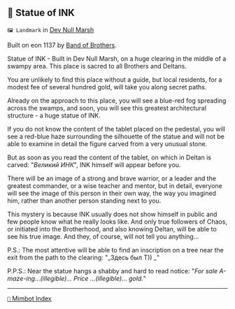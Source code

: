 ## 🗽 Statue of INK

`🖼️ Landmark` in [Dev Null Marsh](<https://zeithalt.github.io/r/dev_null_marsh.html>)

Built on eon 1137 by [Band of Brothers](<https://zeithalt.github.io/r/band_of_brothers.html>).

Statue of INK - Built in Dev Null Marsh, on a huge clearing in the middle of a swampy area. This place is sacred to all Brothers and Deltans.

You are unlikely to find this place without a guide, but local residents, for a modest fee of several hundred gold, will take you along secret paths. 

Already on the approach to this place, you will see a blue-red fog spreading across the swamps, and soon, you will see this greatest architectural structure - a huge statue of INK. 

If you do not know the content of the tablet placed on the pedestal, you will see a red-blue haze surrounding the silhouette of the statue and will not be able to examine in detail the figure carved from a very unusual stone. 

But as soon as you read the content of the tablet, on which in Deltan is carved: "_Великий ИНК_", INK himself will appear before you.

There will be an image of a strong and brave warrior, or a leader and the greatest commander, or a wise teacher and mentor, but in detail, everyone will see the image of this person in their own way, the way you imagined him, rather than another person standing next to you. 

This mystery is because INK usually does not show himself in public and few people know what he really looks like. And only true followers of Chaos, or initiated into the Brotherhood, and also knowing Deltan, will be able to see his true image. And they, of course, will not tell you anything...

P.S.: The most attentive will be able to find an inscription on a tree near the exit from the path to the clearing: "_Здесь был T)) _"

P.P.S.: Near the statue hangs a shabby and hard to read notice: "*For sale A-maze-ing...(illegible)... Price ...(illegible)... gold.*"

-----
[`📑` Mimbot Index](<https://zeithalt.github.io/r/#0331>)
<!---
keywords:  
aliases: 
-->